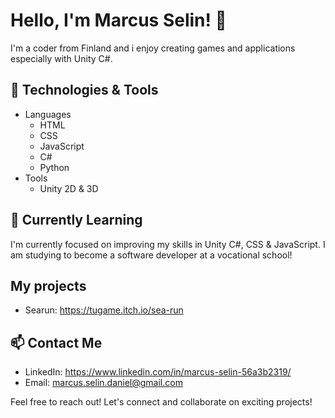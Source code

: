 # Hello, I'm Marcus Selin! 👋

I'm a coder from Finland and i enjoy creating games and applications especially with Unity C#.

## 🔧 Technologies & Tools
  - Languages
    - HTML
    - CSS
    - JavaScript
    - C#
    - Python
  - Tools
    - Unity 2D & 3D

## 🌱 Currently Learning

I'm currently focused on improving my skills in Unity C#, CSS & JavaScript.
I am studying to become a software developer at a vocational school!

## My projects
  - Searun: https://tugame.itch.io/sea-run

## 📫 Contact Me

- LinkedIn: https://www.linkedin.com/in/marcus-selin-56a3b2319/
- Email: marcus.selin.daniel@gmail.com

Feel free to reach out! Let's connect and collaborate on exciting projects!
